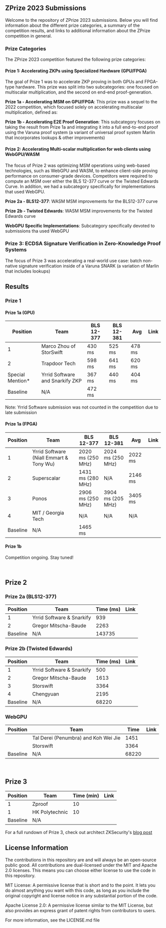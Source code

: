 ## ZPrize 2023 Submissions ##

Welcome to the repository of ZPrize 2023 submissions. Below you will find information about the different prize categories, a summary of the competition results, and links to additional information about the ZPrize competition in general.

### Prize Categories ### 

The ZPrize 2023 competition featured the following prize categories:

####  Prize 1: Accelerating ZKPs using Specialized Hardware (GPU/FPGA) #### 

The goal of Prize 1 was to accelerate ZKP proving in both GPUs and FPGA-type hardware. This prize was split into two subcategories: one focused on multiscalar multiplication, and the second on end-end proof-generation.

**Prize 1a - Accelerating MSM on GPU/FPGA**: This prize was a sequel to the 2022 competition, which focused solely on accelerating multiscalar multiplication, defined as:

**Prize 1b - Accelerating E2E Proof Generation**: This subcategory focuses on taking the result from Prize 1a and integrating it into a full end-to-end proof using the Varuna proof system (a variant of universal proof system Marlin that incorporates lookups & other
improvements)

#### Prize 2: Accelerating Multi-scalar multiplication for web clients  using WebGPU/WASM ####

The focus of Prize 2 was optimizing MSM operations using web-based technologies, such as WebGPU and WASM, to enhance client-side proving performance on consumer-grade devices. Competitors were required to compute an MSM over either the BLS 12-377 curve or the Twisted Edwards Curve. In addition, we had a subcategory specifically for implementations that used WebGPU.

**Prize 2a - BLS12-377**: WASM MSM improvements for the BLS12-377 curve

**Prize 2b - Twisted Edwards**: WASM MSM improvements for the Twisted Edwards curve

**WebGPU Specific Implementations**: Subcategory specifically devoted to submissions tha used WebGPU 

### Prize 3: ECDSA Signature Verification in Zero-Knowledge Proof Systems ### 

The focus of Prize 3 was accelerating a real-world use case: batch non-native signature verification inside of a Varuna SNARK (a variation of Marlin that includes lookups)

## Results ##

### Prize 1 ### 

#### Prize 1a (GPU) ####

| Position         | Team                            | BLS 12-377 | BLS 12-381 | Avg    | Link |
|------------------|---------------------------------|------------|------------|--------|------|
| 1                | Marco Zhou of StorSwift         | 430 ms     | 525 ms     | 478 ms |      |
| 2                | Trapdoor Tech                   | 598 ms     | 641 ms     | 620 ms |      |
| Special Mention* | Yrrid Software and Snarkify ZKP | 367 ms     | 440 ms     | 404 ms |      |
| Baseline         | N/A                             | 472 ms     |            |        |      |

Note: Yrrid Software submission was not counted in the competition due to late submission

#### Prize 1a (FPGA) #### 

| Position | Team                                    | BLS 12-377        | BLS 12-381        | Avg     | Link |
|----------|-----------------------------------------|-------------------|-------------------|---------|------|
| 1        | Yrrid Software (Niall Emmart & Tony Wu) | 2020 ms (250 MHz) | 2024 ms (250 MHz) | 2022 ms |      |
| 2        | Superscalar                             | 1431 ms (280 MHz) | N/A               | 2146 ms |      |
| 3        | Ponos                                   | 2906 ms (250 MHz) | 3904 ms (205 MHz) | 3405 ms |      |
| 4        | MIT / Georgia Tech                      | N/A               | N/A               | N/A     |      |
| Baseline | N/A                                     | 1465 ms           |                   |         |      |

#### Prize 1b ####

Competition ongoing. Stay tuned!

<br>

## Prize 2 ## 

### Prize 2a (BLS12-377)

| Position | Team                      | Time (ms) | Link |
|----------|---------------------------|-----------|------|
| 1        | Yrrid Software & Snarkify | 939       |      |
| 2        | Gregor Mitscha-Baude      | 2263      |      |
| Baseline | N/A                       | 143735    |      |


### Prize 2b (Twisted Edwards) ### 

| Position | Team                      | Time (ms) | Link |
|----------|---------------------------|-----------|------|
| 1        | Yrrid Software & Snarkify | 500       |      |
| 2        | Gregor Mitscha-Baude      | 1613      |      |
| 3        | Storswift                 | 3364      |      |
| 4        | Chengyuan                 | 2195      |      |
| Baseline | N/A                       | 68220     |      |


### WebGPU ### 

| Position | Team                                 | Time  | Link |
|----------|--------------------------------------|-------|------|
|          | Tal Derei (Penumbra) and Koh Wei Jie | 1451  |      |
|          | Storswift                            | 3364  |      |
| Baseline | N/A                                  | 68220 |      |

<br>

## Prize 3 ## 

| Position | Team           | Time (min) | Link |
|----------|----------------|------------|------|
| 1        | Zproof         | 10         |      |
| 1        | HK Polytechnic | 10         |      |
| Baseline | N/A            |            |      |

For a full rundown of Prize 3, check out architect ZKSecurity's [blog post](https://www.zksecurity.xyz/blog/posts/zprize-final/)

## License Information ## 

The contributions in this repository are and will always be an open-source public good.
All contributions are dual-licensed under the MIT and Apache 2.0 licenses. This means you
can choose either license to use the code in this repository.

MIT License: A permissive license that is short and to the point. It lets you do almost
anything you want with this code, as long as you include the original copyright and
license notice in any substantial portion of the code.  

Apache License 2.0: A permissive license similar to the MIT License, but also provides an
express grant of patent rights from contributors to users.

For more information, see the LICENSE.md file

